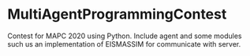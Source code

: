 # MultiAgentProgrammingContest
Contest for MAPC 2020 using Python. Include agent and some modules such us an implementation of EISMASSIM for communicate with server.
